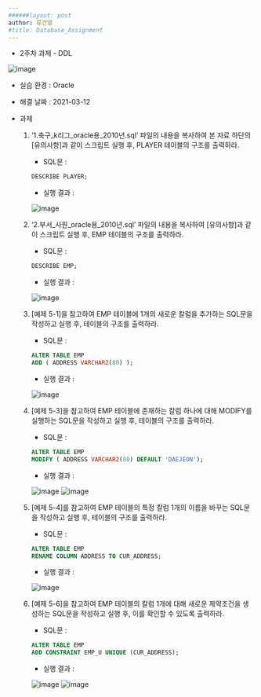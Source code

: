 ```yaml
---
######layout: post
author: 류건열
#title: Database_Assignment
---
```



- 2주차 과제 - DDL

![image](https://user-images.githubusercontent.com/34560965/111262939-68ecc400-8668-11eb-91c7-5aa296be0d10.png)

- 실습 환경 : Oracle
- 해결 날짜 : 2021-03-12

- 과제
    1) ‘1.축구_k리그_oracle용_2010년.sql’ 파일의 내용을 복사하여 본 자료 하단의 [유의사항]과 같이 스크립트 실행 후, PLAYER 테이블의 구조를 출력하라.
        
        - SQL문 :     

        ```sql
        DESCRIBE PLAYER;
        ```

        - 실행 결과 : 
        
        ![image](https://user-images.githubusercontent.com/34560965/115104687-1408da00-9f95-11eb-8744-963f90d37bd2.png)

    2) ‘2.부서_사원_oracle용_2010년.sql’ 파일의 내용을 복사하여 [유의사항]과 같이 스크립트 실행 후, EMP 테이블의 구조를 출력하라.

        - SQL문 : 

        ```sql
        DESCRIBE EMP;
        ```

        - 실행 결과 : 

        ![image](https://user-images.githubusercontent.com/34560965/115104962-0d7b6200-9f97-11eb-8a09-62d9259626fe.png)

    3) [예제 5-1]을 참고하여 EMP 테이블에 1개의 새로운 칼럼을 추가하는 SQL문을 작성하고 실행 후, 테이블의 구조를 출력하라.

        - SQL문 : 

        ```sql
        ALTER TABLE EMP
        ADD ( ADDRESS VARCHAR2(80) );
        ```

        - 실행 결과 : 

        ![image](https://user-images.githubusercontent.com/34560965/115104966-10765280-9f97-11eb-92e2-6ee193662083.png)

    4) [예제 5-3]을 참고하여 EMP 테이블에 존재하는 칼럼 하나에 대해 MODIFY를 실행하는 SQL문을 작성하고 실행 후, 테이블의 구조를 출력하라.

        - SQL문 : 

        ```sql
        ALTER TABLE EMP
        MODIFY ( ADDRESS VARCHAR2(80) DEFAULT 'DAEJEON');
        ```

        - 실행 결과 : 

        ![image](https://user-images.githubusercontent.com/34560965/115104970-12401600-9f97-11eb-8f6a-5be1ac1e6e1f.png)
        ![image](https://user-images.githubusercontent.com/34560965/115104977-1a985100-9f97-11eb-8208-407904eaf13e.png)

    5) [예제 5-4]를 참고하여 EMP 테이블의 특정 칼럼 1개의 이름을 바꾸는 SQL문을 작성하고 실행 후, 테이블의 구조를 출력하라.

        - SQL문 : 

        ```sql
        ALTER TABLE EMP
        RENAME COLUMN ADDRESS TO CUR_ADDRESS;
        ```

        - 실행 결과 : 

        ![image](https://user-images.githubusercontent.com/34560965/115104980-1ec46e80-9f97-11eb-9aa1-fd8e0aba59fb.png)

    6) [예제 5-6]을 참고하여 EMP 테이블의 칼럼 1개에 대해 새로운 제약조건을 생성하는 SQL문을 작성하고 실행 후, 이를 확인할 수 있도록 출력하라.

        - SQL문 : 

        ```sql
        ALTER TABLE EMP
        ADD CONSTRAINT EMP_U UNIQUE (CUR_ADDRESS);
        ```
        - 실행 결과 : 

        ![image](https://user-images.githubusercontent.com/34560965/115104984-2257f580-9f97-11eb-92c8-e23824b6c17b.png)
        ![image](https://user-images.githubusercontent.com/34560965/115104985-24ba4f80-9f97-11eb-95c7-033f95458458.png)



